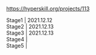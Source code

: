 
https://hyperskill.org/projects/113

Stage1 |  2021.12.12  
Stage2 |  2021.12.13  
Stage3 |  2021.12.13  
Stage4 |  
Stage5 |  
